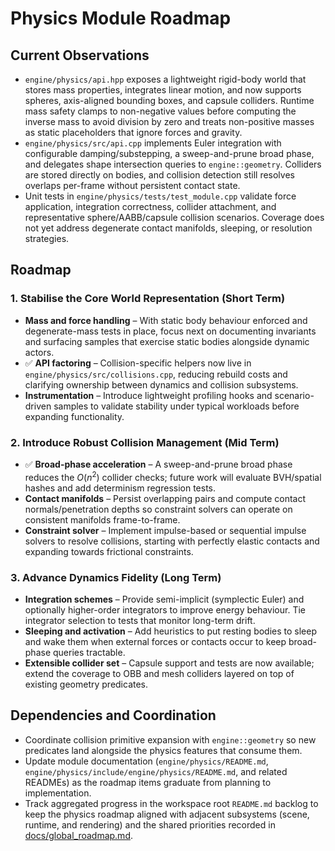 # Physics Module Roadmap

## Current Observations

- `engine/physics/api.hpp` exposes a lightweight rigid-body world that stores mass properties, integrates linear motion, and now supports spheres, axis-aligned bounding boxes, and capsule colliders. Runtime mass safety clamps to non-negative values before computing the inverse mass to avoid division by zero and treats non-positive masses as static placeholders that ignore forces and gravity.
- `engine/physics/src/api.cpp` implements Euler integration with configurable damping/substepping, a sweep-and-prune broad phase, and delegates shape intersection queries to `engine::geometry`. Colliders are stored directly on bodies, and collision detection still resolves overlaps per-frame without persistent contact state.
- Unit tests in `engine/physics/tests/test_module.cpp` validate force application, integration correctness, collider attachment, and representative sphere/AABB/capsule collision scenarios. Coverage does not yet address degenerate contact manifolds, sleeping, or resolution strategies.

## Roadmap

### 1. Stabilise the Core World Representation (Short Term)

- **Mass and force handling** – With static body behaviour enforced and degenerate-mass tests in place, focus next on documenting invariants and surfacing samples that exercise static bodies alongside dynamic actors.
- ✅ **API factoring** – Collision-specific helpers now live in `engine/physics/src/collisions.cpp`, reducing rebuild costs and clarifying ownership between dynamics and collision subsystems.
- **Instrumentation** – Introduce lightweight profiling hooks and scenario-driven samples to validate stability under typical workloads before expanding functionality.

### 2. Introduce Robust Collision Management (Mid Term)

- ✅ **Broad-phase acceleration** – A sweep-and-prune broad phase reduces the $O(n^2)$ collider checks; future work will evaluate BVH/spatial hashes and add determinism regression tests.
- **Contact manifolds** – Persist overlapping pairs and compute contact normals/penetration depths so constraint solvers can operate on consistent manifolds frame-to-frame.
- **Constraint solver** – Implement impulse-based or sequential impulse solvers to resolve collisions, starting with perfectly elastic contacts and expanding towards frictional constraints.

### 3. Advance Dynamics Fidelity (Long Term)

- **Integration schemes** – Provide semi-implicit (symplectic Euler) and optionally higher-order integrators to improve energy behaviour. Tie integrator selection to tests that monitor long-term drift.
- **Sleeping and activation** – Add heuristics to put resting bodies to sleep and wake them when external forces or contacts occur to keep broad-phase queries tractable.
- **Extensible collider set** – Capsule support and tests are now available; extend the coverage to OBB and mesh colliders layered on top of existing geometry predicates.

## Dependencies and Coordination

- Coordinate collision primitive expansion with `engine::geometry` so new predicates land alongside the physics features that consume them.
- Update module documentation (`engine/physics/README.md`, `engine/physics/include/engine/physics/README.md`, and related READMEs) as the roadmap items graduate from planning to implementation.
- Track aggregated progress in the workspace root `README.md` backlog to keep the physics roadmap aligned with adjacent subsystems (scene, runtime, and rendering) and the shared priorities recorded in [docs/global_roadmap.md](../global_roadmap.md).
